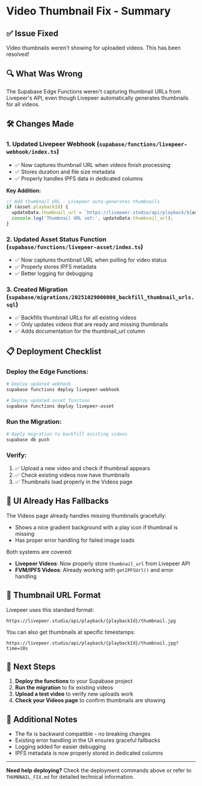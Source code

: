 # Video Thumbnail Fix - Summary

## ✅ Issue Fixed
Video thumbnails weren't showing for uploaded videos. This has been resolved!

## 🔍 What Was Wrong
The Supabase Edge Functions weren't capturing thumbnail URLs from Livepeer's API, even though Livepeer automatically generates thumbnails for all videos.

## 🛠️ Changes Made

### 1. **Updated Livepeer Webhook** (`supabase/functions/livepeer-webhook/index.ts`)
- ✅ Now captures thumbnail URL when videos finish processing
- ✅ Stores duration and file size metadata
- ✅ Properly handles IPFS data in dedicated columns

**Key Addition:**
```typescript
// Add thumbnail URL - Livepeer auto-generates thumbnails
if (asset.playbackId) {
  updateData.thumbnail_url = `https://livepeer.studio/api/playback/${asset.playbackId}/thumbnail.jpg`;
  console.log('Thumbnail URL set:', updateData.thumbnail_url);
}
```

### 2. **Updated Asset Status Function** (`supabase/functions/livepeer-asset/index.ts`)
- ✅ Now captures thumbnail URL when polling for video status
- ✅ Properly stores IPFS metadata
- ✅ Better logging for debugging

### 3. **Created Migration** (`supabase/migrations/20251029000000_backfill_thumbnail_urls.sql`)
- ✅ Backfills thumbnail URLs for all existing videos
- ✅ Only updates videos that are ready and missing thumbnails
- ✅ Adds documentation for the thumbnail_url column

## 📋 Deployment Checklist

### Deploy the Edge Functions:
```bash
# Deploy updated webhook
supabase functions deploy livepeer-webhook

# Deploy updated asset function
supabase functions deploy livepeer-asset
```

### Run the Migration:
```bash
# Apply migration to backfill existing videos
supabase db push
```

### Verify:
1. ✅ Upload a new video and check if thumbnail appears
2. ✅ Check existing videos now have thumbnails
3. ✅ Thumbnails load properly in the Videos page

## 🎨 UI Already Has Fallbacks

The Videos page already handles missing thumbnails gracefully:
- Shows a nice gradient background with a play icon if thumbnail is missing
- Has proper error handling for failed image loads

Both systems are covered:
- **Livepeer Videos**: Now properly store `thumbnail_url` from Livepeer API
- **FVM/IPFS Videos**: Already working with `getIPFSUrl()` and error handling

## 🔗 Thumbnail URL Format

Livepeer uses this standard format:
```
https://livepeer.studio/api/playback/{playbackId}/thumbnail.jpg
```

You can also get thumbnails at specific timestamps:
```
https://livepeer.studio/api/playback/{playbackId}/thumbnail.jpg?time=10s
```

## 🚀 Next Steps

1. **Deploy the functions** to your Supabase project
2. **Run the migration** to fix existing videos
3. **Upload a test video** to verify new uploads work
4. **Check your Videos page** to confirm thumbnails are showing

## 📝 Additional Notes

- The fix is backward compatible - no breaking changes
- Existing error handling in the UI ensures graceful fallbacks
- Logging added for easier debugging
- IPFS metadata is now properly stored in dedicated columns

---

**Need help deploying?** Check the deployment commands above or refer to `THUMBNAIL_FIX.md` for detailed technical information.
